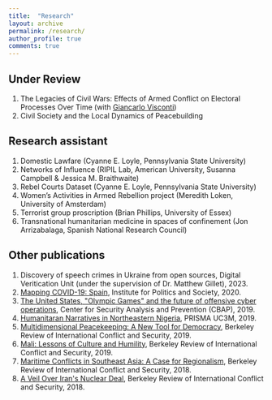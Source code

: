 ```yaml
---
title:  "Research"
layout: archive
permalink: /research/
author_profile: true
comments: true
---
```

## Under Review
1. The Legacies of Civil Wars: Effects of Armed Conflict on Electoral Processes Over Time (with [Giancarlo Visconti](https://www.giancarlovisconti.com/))
2. Civil Society and the Local Dynamics of Peacebuilding

## Research assistant
1. Domestic Lawfare (Cyanne E. Loyle, Pennsylvania State University)
2. Networks of Influence (RIPIL Lab, American University, Susanna Campbell & Jessica M. Braithwaite)
3. Rebel Courts Dataset (Cyanne E. Loyle, Pennsylvania State University)
4. Women’s Activities in Armed Rebellion project (Meredith Loken, University of Amsterdam)
5. Terrorist group proscription (Brian Phillips, University of Essex)
6. Transnational humanitarian medicine in spaces of confinement (Jon Arrizabalaga, Spanish National Research Council)

## Other publications
1. Discovery of speech crimes in Ukraine from open sources, Digital Veritication Unit (under the supervision of Dr. Matthew Gillet), 2023.
2. [Mapping COVID-19: Spain](https://www.politikaspolecnost.cz/en/spain/), Institute for Politics and Society, 2020.
3. [The United States, "Olympic Games" and the future of offensive cyber operations](https://cbap.cz/archiv/4305), Center for Security Analysis and Prevention (CBAP), 2019.
4. [Humanitaran Narratives in Northeastern Nigeria](https://somosprismauc3m.wordpress.com/2019/12/01/narrativas-humanitarias-en-el-noreste-de-nigeria/), PRISMA UC3M, 2019.
5. [Multidimensional Peacekeeping: A New Tool for Democracy](https://www.ocf.berkeley.edu/~rics/multidimensional-peacekeeping-a-new-tool-for-democracy/), Berkeley Review of International Conflict and Security, 2019.
6. [Mali: Lessons of Culture and Humility](https://www.ocf.berkeley.edu/~rics/mali-lessons-of-culture-and-humility/), Berkeley Review of International Conflict and Security, 2019.
7. [Maritime Conflicts in Southeast Asia: A Case for Regionalism](https://www.ocf.berkeley.edu/~rics/maritime-conflicts-in-southeast-asia-a-case-for-regionalism/), Berkeley Review of International Conflict and Security, 2018.
8. [A Veil Over Iran's Nuclear Deal](https://www.ocf.berkeley.edu/~rics/a-veil-over-irans-nuclear-deal/), Berkeley Review of International Conflict and Security, 2018.

